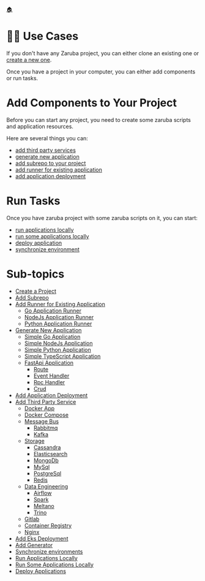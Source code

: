 <!--startTocHeader-->
[🏠](../README.md)
# 👷🏽 Use Cases
<!--endTocHeader-->


If you don't have any Zaruba project, you can either clone an existing one or [create a new one](./create-a-project.md).

Once you have a project in your computer, you can either add components or run tasks.

# Add Components to Your Project

Before you can start any project, you need to create some zaruba scripts and application resources.

Here are several things you can:

* [add third party services](./add-third-party-service/README.md)
* [generate new application](./generate-new-application/README.md)
* [add subrepo to your project](./add-subrepo.md)
* [add runner for existing application](./add-runner-for-existing-application/README.md)
* [add application deployment](./add-application-deployment.md)

# Run Tasks

Once you have zaruba project with some zaruba scripts on it, you can start:

* [run applications locally](./run-applications-locally.md)
* [run some applications locally](./run-some-application-locally.md)
* [deploy application](./deploy-applications.md)
* [synchronize environment](./synchronize-environments.md)


<!--startTocSubTopic-->
# Sub-topics
* [Create a Project](create-a-project.md)
* [Add Subrepo](add-subrepo.md)
* [Add Runner for Existing Application](add-runner-for-existing-application/README.md)
  * [Go Application Runner](add-runner-for-existing-application/go-application-runner.md)
  * [NodeJs Application Runner](add-runner-for-existing-application/node-js-application-runner.md)
  * [Python Application Runner](add-runner-for-existing-application/python-application-runner.md)
* [Generate New Application](generate-new-application/README.md)
  * [Simple Go Application](generate-new-application/simple-go-application.md)
  * [Simple NodeJs Application](generate-new-application/simple-node-js-application.md)
  * [Simple Python Application](generate-new-application/simple-python-application.md)
  * [Simple TypeScript Application](generate-new-application/simple-type-script-application.md)
  * [FastApi Application](generate-new-application/fast-api-application/README.md)
    * [Route](generate-new-application/fast-api-application/route.md)
    * [Event Handler](generate-new-application/fast-api-application/event-handler.md)
    * [Rpc Handler](generate-new-application/fast-api-application/rpc-handler.md)
    * [Crud](generate-new-application/fast-api-application/crud.md)
* [Add Application Deployment](add-application-deployment.md)
* [Add Third Party Service](add-third-party-service/README.md)
  * [Docker App](add-third-party-service/docker-app.md)
  * [Docker Compose](add-third-party-service/docker-compose.md)
  * [Message Bus](add-third-party-service/message-bus/README.md)
    * [Rabbitmq](add-third-party-service/message-bus/rabbitmq.md)
    * [Kafka](add-third-party-service/message-bus/kafka.md)
  * [Storage](add-third-party-service/storage/README.md)
    * [Cassandra](add-third-party-service/storage/cassandra.md)
    * [Elasticsearch](add-third-party-service/storage/elasticsearch.md)
    * [MongoDb](add-third-party-service/storage/mongo-db.md)
    * [MySql](add-third-party-service/storage/my-sql.md)
    * [PostgreSql](add-third-party-service/storage/postgre-sql.md)
    * [Redis](add-third-party-service/storage/redis.md)
  * [Data Engineering](add-third-party-service/data-engineering/README.md)
    * [Airflow](add-third-party-service/data-engineering/airflow.md)
    * [Spark](add-third-party-service/data-engineering/spark.md)
    * [Meltano](add-third-party-service/data-engineering/meltano.md)
    * [Trino](add-third-party-service/data-engineering/trino.md)
  * [Gitlab](add-third-party-service/gitlab.md)
  * [Container Registry](add-third-party-service/container-registry.md)
  * [Nginx](add-third-party-service/nginx.md)
* [Add Eks Deployment](add-eks-deployment.md)
* [Add Generator](add-generator.md)
* [Synchronize environments](synchronize-environments.md)
* [Run Applications Locally](run-applications-locally.md)
* [Run Some Applications Locally](run-some-applications-locally.md)
* [Deploy Applications](deploy-applications.md)
<!--endTocSubTopic-->